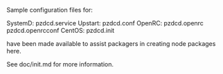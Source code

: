Sample configuration files for:

SystemD: pzdcd.service
Upstart: pzdcd.conf
OpenRC:  pzdcd.openrc
         pzdcd.openrcconf
CentOS:  pzdcd.init

have been made available to assist packagers in creating node packages here.

See doc/init.md for more information.
